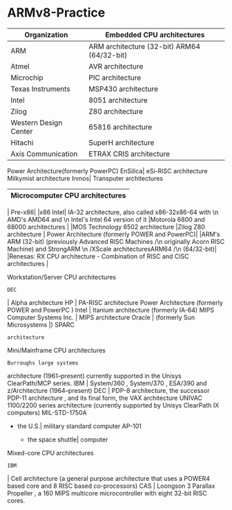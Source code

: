 # ARMv8-Practice
|Organization | Embedded CPU architectures|
-------------|---------------------------
|ARM | ARM architecture (32-bit) ARM64 (64/32-bit)|
|Atmel| AVR architecture|
|Microchip| PIC architecture|
Texas Instruments| MSP430 architecture
Intel| 8051 architecture
Zilog| Z80 architecture
Western Design Center| 65816 architecture
Hitachi| SuperH architecture
Axis Communication| ETRAX CRIS architecture
Power Architecture(formerly PowerPC)
EnSilica| eSi-RISC architecture
Milkymist architecture
Inmos| Transputer architectures

|Microcomputer CPU architectures|
|-------------------------------|

 |   Pre-x86|
 |x86 Intel| IA-32 architecture, also called x86-32x86-64 with 
  \n AMD's AMD64 and \n Intel's Intel 64 version of it
|Motorola 6800 and 68000 architectures |
|MOS Technology 6502 architecture
|Zilog  Z80 architecture
| Power Architecture (formerly POWER and PowerPC)|
|ARM's ARM (32-bit) (previously Advanced RISC Machines /\n
originally Acorn RISC Machine) and StrongARM \n
\/XScale architecturesARM64 /\n
(64/32-bit)|
|Renesas: RX CPU architecture - Combination of RISC and CISC architectures |

Workstation/Server CPU architectures

    DEC

| Alpha architecture
HP
| PA-RISC architecture
Power Architecture
(formerly POWER
and PowerPC
)
Intel
| Itanium architecture (formerly IA-64)
MIPS Computer Systems Inc.
| MIPS architecture
Oracle
| (formerly Sun Microsystems
|) SPARC

    architecture

Mini/Mainframe CPU architectures

    Burroughs large systems
 architecture (1961–present) currently supported in the Unisys
ClearPath/MCP series.
IBM
| System/360
, System/370
, ESA/390
and z/Architecture
(1964–present)
DEC
| PDP-8 architecture, the successor PDP-11 architecture
, and its final form, the VAX architecture
UNIVAC 1100/2200 series architecture (currently supported by Unisys
ClearPath IX computers)
MIL-STD-1750A
- the U.S.| military standard computer
AP-101

    - the space shuttle| computer

Mixed-core CPU architectures

    IBM

| Cell architecture (a general purpose architecture that uses a POWER4 based core and 8 RISC based co-processors)
CAS
| Loongson
3
Parallax Propeller
, a 160 MIPS multicore
microcontroller
with eight 32-bit RISC
cores.
